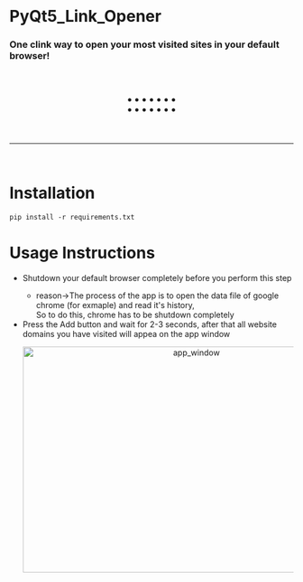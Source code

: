 
<br>
<h1>PyQt5_Link_Opener</h1>
<h3>One clink way to open your most visited sites in your default browser!</h3>
<p align="center" style="text-align:center;font-size:45px">:::::::</p>
<hr>
<br>
<h1>Installation</h1>

`pip install -r requirements.txt`
    
<h1>Usage Instructions</h1>
<ul>
    <li>Shutdown your default browser completely before you perform this step</li>
    <ul>
      <li>reason->The process of the app is to open the data file of google chrome (for exmaple) and read it's history,<br>So to do this, chrome has to be shutdown completely</li>
    </ul>
    <li>Press the Add button and wait for 2-3 seconds, after that all website domains you have visited will appea on the app window</li>
    <p align="center"><img src="./hyperLink.jpg" alt="app_window" width="600px" height="400px"></p>
  </ul>
